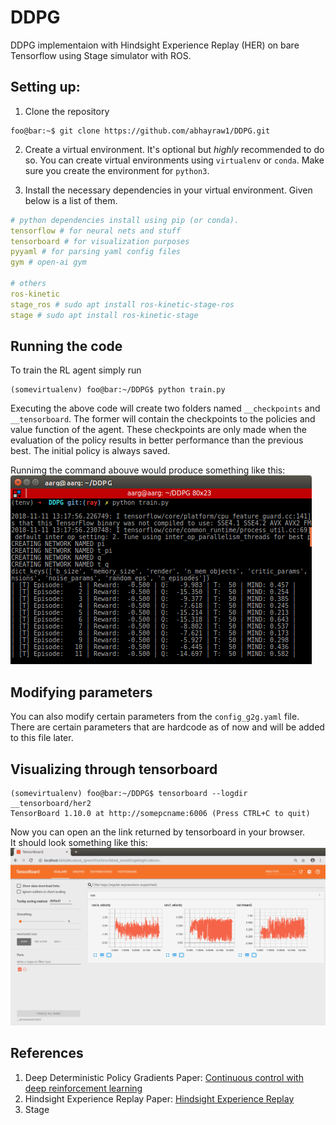 # DDPG
DDPG implementaion with Hindsight Experience Replay (HER) on bare Tensorflow using Stage simulator with ROS.

## Setting up:
1. Clone the repository
```console
foo@bar:~$ git clone https://github.com/abhayraw1/DDPG.git
```
2. Create a virtual environment. 
It's optional but *highly* recommended to do so. 
You can create virtual environments using `virtualenv` or `conda`. 
Make sure you create the environment for `python3`.

3. Install the necessary dependencies in your virtual environment. Given below is a list of them.
  ```yaml
  # python dependencies install using pip (or conda).
  tensorflow # for neural nets and stuff
  tensorboard # for visualization purposes
  pyyaml # for parsing yaml config files
  gym # open-ai gym
  
  # others
  ros-kinetic
  stage_ros # sudo apt install ros-kinetic-stage-ros
  stage # sudo apt install ros-kinetic-stage
  ```
  
## Running the code
To train the RL agent simply run
```console
(somevirtualenv) foo@bar:~/DDPG$ python train.py
```
Executing the above code will create two folders named `__checkpoints` and `__tensorboard`.
The former will contain the checkpoints to the policies and value function of the agent.
These checkpoints are only made when the evaluation of the policy results in better performance than the previous best.
The initial policy is always saved.

Runnimg the command abouve would produce something like this:
![sample_op](__imgs/op.png)

## Modifying parameters
You can also modify certain parameters from the `config_g2g.yaml` file. 
There are certain parameters that are hardcode as of now and will be added to this file later.

## Visualizing through tensorboard
```console
(somevirtualenv) foo@bar:~/DDPG$ tensorboard --logdir __tensorboard/her2 
TensorBoard 1.10.0 at http://somepcname:6006 (Press CTRL+C to quit)
```
Now you can open an the link returned by tensorboard in your browser.  
It should look something like this:
![tb_img](__imgs/tb.png)

## References
1. Deep Deterministic Policy Gradients Paper: [Continuous control with deep reinforcement learning
](https://arxiv.org/abs/1509.02971)
2. Hindsight Experience Replay Paper: [Hindsight Experience Replay](https://arxiv.org/abs/1707.01495)
3. Stage
